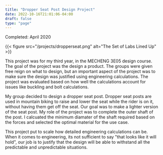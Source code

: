 ```yaml
---
title: "Dropper Seat Post Design Project"
date: 2022-10-16T21:01:06-04:00
draft: false
type: "page"
---
```


Completed: April 2020

{{< figure src="/projects/dropperseat.png" alt="The Set of Labs Lined Up" >}}

This project was for my third year, in the MECHENG 3E05 design course. The goal of the project was the design a product. The groups were given free reign on what to design, but an important aspect of the project was to make sure the design was justified using engineering calculations. The project was evaluated based on how well the calculations account for issues like buckling and bolt calculations.

My group decided to design a dropper seat post. Dropper seat posts are used in mountain biking to raise and lower the seat while the rider is on it, without having them get off the seat. Our goal was to make a lighter version of the seat post. My role of the project was to complete the outer shaft of the post. I calcuated the minimum diamater of the shaft required based on the forces and selected the optimal material for the use case.

This project put to scale how detailed engineering calculations can be. When it comes to engineering, its not sufficient to say "that looks like it will hold", our job is to justify that the design will be able to withstand all the predictable and unpredictable situations. 
